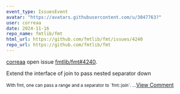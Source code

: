 ```yaml
---
event_type: IssuesEvent
avatar: "https://avatars.githubusercontent.com/u/3047763?"
user: correaa
date: 2024-11-16
repo_name: fmtlib/fmt
html_url: https://github.com/fmtlib/fmt/issues/4240
repo_url: https://github.com/fmtlib/fmt
---
```


<a href='https://github.com/correaa' target='_blank'>correaa</a> open issue <a href='https://github.com/fmtlib/fmt/issues/4240' target='_blank'>fmtlib/fmt#4240</a>.

<p>Extend the interface of join to pass nested separator down</p><small>With fmt, one can pass a range and a separator to `fmt::join`....</small><a href='https://github.com/fmtlib/fmt/issues/4240' target='_blank'>View Comment</a>
